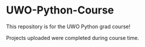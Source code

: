 # UWO-Python-Course

This repository is for the UWO Python grad course!

Projects uploaded were completed during course time.
